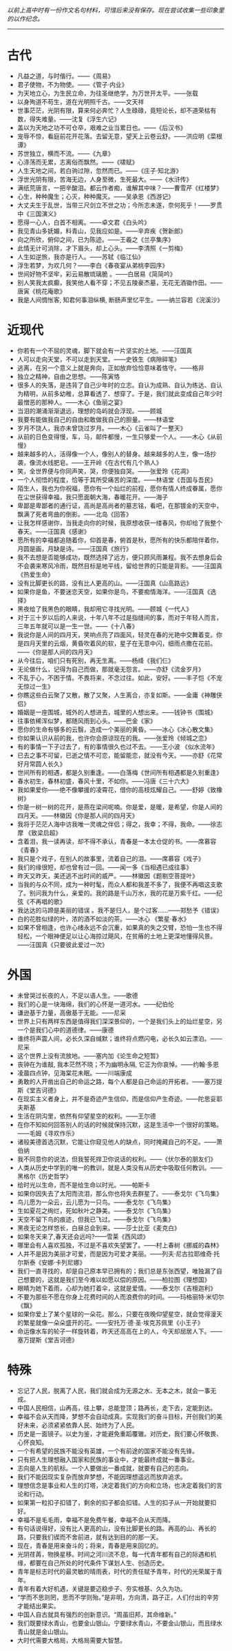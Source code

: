 *以前上高中时有一份作文名句材料，可惜后来没有保存。现在尝试收集一些印象里的以作纪念。*
****
# 古代
* 凡益之道，与时偕行。——《周易》
* 君子使物，不为物使。——《管子·内业》
* 为天地立心，为生民立命，为往圣继绝学，为万世开太平。——张载
* 以身殉道不苟生，道在光明照千古。——文天祥
* 世事茫茫，光阴有限，算来何必奔忙？人生碌碌，竟短论长，却不道荣枯有数，得失难量。——沈复《浮生六记》
* 盖以为天地之功不可仓卒，艰难之业当累日也。——《后汉书》
* 宠辱不惊，看庭前花开花落。去留无意，望天上云卷云舒。——洪应明《菜根谭》
* 苏世独立，横而不流。——《九章》
* 心涤荡而无累，志离俗而飘然。——《啸赋》
* 人生天地之间，若白驹过隙，忽然而已。——《庄子·知北游》
* 浮世光阴有限，苦海无边，人身至微，生死最大。——《水浒传》
* 满纸荒唐言，一把辛酸泪。都云作者痴，谁解其中味？——曹雪芹《红楼梦》
* 心生，种种魔生；心灭，种种魔灭。——吴承恩《西游记》
* 大丈夫生于乱世，当带三尺剑立不世之功；今所志未遂，奈何死乎！——罗贯中《三国演义》
* 愿得一心人，白首不相离。——卓文君《白头吟》
* 我见青山多妩媚，料青山，见我应如是。——辛弃疾《贺新郎》
* 向之所欣，俯仰之间，已为陈迹。——王羲之《兰亭集序》
* 此情无计可消除，才下眉头，却上心头。——李清照《一剪梅》
* 人生如逆旅，我亦是行人。——苏轼《临江仙》
* 浮生若梦，为欢几何？——李白《春夜宴从弟桃李园序》
* 世间好物不坚牢，彩云易散琉璃脆 。——白居易《简简吟》
* 别人笑我太疯癫，我笑他人看不穿；不见五陵豪杰墓，无花无酒锄作田。——唐寅《桃花庵歌》
* 我是人间惆怅客, 知君何事泪纵横, 断肠声里忆平生。——纳兰容若《浣溪沙》
# 近现代
* 你若有一个不屈的灵魂，脚下就会有一片坚实的土地。——汪国真
* 人可以走向天堂，不可以走到天堂。——史铁生《病隙碎笔》
* 逃离，在另一个意义上就是奔向，正如放弃恰恰意味着恪守。——格非
* 独立之精神，自由之思想。——陈寅恪
* 很多人的失落，是违背了自己少年时的立志。自认为成熟、自认为练达、自认为精明，从前多幼稚，总算看透了、想穿了。于是，我们就此变成自己年少时最憎恶的那种人。——木心《鱼丽之宴》
* 当泪的潮涌渐渐退远，理想的岛屿就会浮现。——顾城
* 我要有能做我自己的自由和敢做我自己的胆量。——林语堂
* 岁月不饶人，我亦未曾饶过岁月。——木心《云雀叫了一整天》
* 从前的日色变得慢，车，马，邮件都慢，一生只够爱一个人。——木心《从前慢》
* 越来越多的人，活得像一个人，像别人的替身。越来越多的人生，像一场抄袭，像流水线肥皂。——王开岭《在古代有几个熟人》
* 笑，全世界便与你同声笑，哭，你便独自哭。——张爱玲《花凋》
* 一个人彻悟的程度，恰等于其所受痛苦的深度。——林语堂《吾国与吾民》
* 陌生人，我也为你祝福，愿你有一个灿烂的前程，愿你有情人终成眷属，愿你在尘世获得幸福，我只愿面朝大海，春暖花开。——海子
* 卑鄙是卑鄙者的通行证，高尚是高尚者的墓志铭，看吧，在那镀金的天空中，飘满了死者弯曲的倒影。——北岛《回答》
* 让我怎样感谢你，当我走向你的时候，我原想收获一缕春风，你却给了我整个春天。——汪国真《感谢》
* 愿所有的幸福都追随着你，仰首是春，俯首是秋，愿所有的快乐都陪伴着你，月圆是画，月缺是诗。——汪国真《旅行》
* 我不去想是否能够成功，既然选择了远方，便只顾风雨兼程。我不去想身后会不会袭来寒风冷雨，既然目标是地平线，留给世界的只能是背影。——汪国真《热爱生命》
* 没有比脚更长的路，没有比人更高的山。——汪国真《山高路远》
* 如果你是鱼，不要迷恋天空，如果你是鸟，不要痴情海洋。——汪国真《选择》
* 黑夜给了我黑色的眼睛，我却用它寻找光明。——顾城《一代人》
* 对于三十岁以后的人来说，十年八年不过是指缝间的事，而对于年轻人而言，三年五年就可以是一生一世。——《十八春》
* 我说你是人间的四月天，笑响点亮了四面风，轻灵在春的光艳中交舞着变。你是四月天里的云烟，黄昏吹着风的软，星子在无意中闪，细雨点撒在花前。——《你是那人间的四月天》
* 从今往后，咱们只有死别，再无生离。——杨绛《我们仨》
* 无论做什么，记得为自己而做，那就毫无怨言。——亦舒《流金岁月》
* 不乱于心，不困于情。不畏将来，不念过往。如此，安好。——丰子恺《不宠无惊过一生》
* 你瞧这些白云聚了又散，散了又聚，人生离合，亦复如斯。——金庸《神雕侠侣》
* 婚姻是一座围城，城外的人想进去，城里的人想出来。——钱钟书《围城》
* 往事依稀浑似梦，都随风雨到心头。——巴金《家》
* 愿你的生命有够多的云翳，造成一个美丽的黄昏。——冰心《冰心散文集》
* 你如果认识从前的我，也许你会原谅现在的我。——张爱玲《倾城之恋》
* 有的事情一下子过去了，有的事情很久也过不去。——王小波 《似水流年》
* 已去之事不可留，已逝之情不可恋，能留能恋，就没有今天。——亦舒《花常好月常圆人长久》
* 世间所有的相遇，都是久别重逢。——白落梅《世间所有相遇都是久别重逢》
* 春水初生，春林初盛，春风十里，不如你。——冯唐《三十六大》
* 我如果爱你——绝不像攀援的凌霄花，借你的高枝炫耀自己。——舒婷《致橡树》
* 你是一树一树的花开，是燕在梁间呢喃。你是爱，是暖，是希望，你是人间的四月天。——林徽因《你是那人间的四月天》
* 我将于茫茫人海中访我唯一灵魂之伴侣；得之，我幸；不得，我命。——徐志摩 《致梁启超》
* 含着泪，我一读再读，却不得不承认，青春是一本太仓促的书。——席慕容《青春》
* 我只是个戏子，在别人的故事里，流着自己的泪。——席慕容《戏子》
* 我们的缘很短，却也曾有过一回。——闻一多《当相遇已成往事》
* 昨天又昨天，美还逃不出时间的威严。——林徽因《题剔空菩提叶》
* 当我的与众不同，成为一种时髦，而众人都和我差不多了，我便不再唱这支歌了。别问我为什么，亲爱的。我的路是千山万水，我的花是万紫千红。——纪弦《不再唱的歌》
* 我达达的马蹄是美丽的错误 。我不是归人，是个过客……——郑愁予《错误》
* 白的花胜似绿的叶，浓的酒不如淡的茶。——冰心 《繁星·春水》
* 如果不曾相逢，也许心绪永远不会沉重，如果真的失之交臂，恐怕一生也不得轻松，一个眼神便足以让心海掠过飓风，在贫瘠的土地上更深地懂得风景。——汪国真《只要彼此爱过一次》
# 外国
* 未曾哭过长夜的人，不足以语人生。——歌德
* 我们的心是一块海绵，我们的心怀是一道河水。——纪伯伦
* 谦逊基于力量，高傲基于无能。——尼采
* 世界上只有两样东西是值得我们深深景仰的，一个是我们头上的灿烂星空，另一个是我们心中的道德律。——康德
* 谁终将声震人间，必长久深自缄默；谁终将点燃闪电，必长久如云漂泊。——尼采
* 这个世界上没有流放地。——塞内加《论生命之短暂》
* 丧钟在为谁敲, 我本茫然不晓；不为幽明永隔, 它正为你哀悼。——约翰·多恩
* 凌晨四点钟，见海棠花未眠。——川端康成
* 勇敢的人开凿出自己的命运之路，每个人都是自己命运的开拓者。——塞万提斯《堂吉诃德》
* 在现实主义者身上，并不是奇迹产生信仰，而是信仰产生奇迹。——陀思妥耶夫斯基
* 生活在阴沟里，依然有仰望星空的权利。——王尔德
* 在你不知如何回答别人的话的时候就保持沉默，这是生活中一个很好的策略。——毛姆《寻欢作乐》
* 诸般美德首选沉默，它能让你窥见他人的缺点，同时掩藏自己的不足。——萧伯纳
* 我不同意你的说法，但我誓死捍卫你说话的权利。——《伏尔泰的朋友们》
* 人类从历史中学到的唯一的教训，就是人类没有从历史中吸取任何教训。——黑格尔《历史哲学》
* 给时光以生命，而不是给生命以时光。——帕斯卡
* 如果你因失去了太阳而流泪，那么你也将失去群星了。——泰戈尔《飞鸟集》
* 鸟儿愿为一朵云，云儿愿为一只鸟。——泰戈尔《飞鸟集》
* 生如夏花之绚烂，死如秋叶之静美。——泰戈尔《飞鸟集》
* 天空不留下鸟的痕迹，但我已飞过。——泰戈尔《飞鸟集》
* 黑夜无论怎样悠长，白昼总会到来。——莎士比亚《麦克白》
* 如果冬天来了,春天还会远吗?——雪莱《西风颂》
* 哪里会有人喜欢孤独，不过是不喜欢失望罢了。——村上春树《挪威的森林》
* 人并不是因为美丽才可爱，而是因为可爱才美丽。——列夫·尼古拉耶维奇·托尔斯泰《安娜·卡列尼娜》
* 我们一直寻找的，却是自己原本早已拥有的；我们总是东张西望，唯独漏了自己想要的，这就是我们至今难以如愿以偿的原因。——柏拉图《理想国》
* 眼睛为她下着雨，心却为她打着伞，这就是爱情。——泰戈尔《吉檀迦利》
* 不要为那些不愿在你身上花费时间的人而浪费你的时间。——玛格丽特·米切尔《飘》
* 如果你爱上了某个星球的一朵花。那么，只要在夜晚仰望星空，就会觉得漫天的繁星就像一朵朵盛开的花。——安托万·德·圣·埃克苏佩里《小王子》
* 命运像水车的轮子一样旋转着，昨天还高高在上的人，今天却屈居人下。——塞万提斯《堂吉诃德》
# 特殊
* 忘记了人民，脱离了人民，我们就会成为无源之水、无本之木，就会一事无成。
* 中国人民相信，山再高，往上攀，总能登顶；路再长，走下去，定能到达。
* 幸福不会从天而降，梦想不会自动成真。实现我们的奋斗目标，开创我们的美好未来，必须紧紧依靠人民、始终为了人民。
* 历史是一面镜子。以史为鉴，才能避免重蹈覆辙。对历史，我们要心怀敬畏、心怀良知。
* 一个有希望的民族不能没有英雄，一个有前途的国家不能没有先锋。
* 只有把人生理想融入国家和民族的事业中，才能最终成就一番事业。
* 志向是人生的航标。一个人要做出一番成就，就要有自己的志向。
* 我们不能因现实复杂而放弃梦想，不能因理想遥远而放弃追求。
* 理想信念是事业和人生的灯塔，决定着我们的方向和立场，也决定着我们的言论和行动。
* 如果第一粒扣子扣错了，剩余的扣子都会扣错。人生的扣子从一开始就要扣好。
* 幸福不是毛毛雨，幸福不是免费午餐，幸福不会从天而降。
* 有句话说得好，没有比人更高的山，没有比脚更长的路。再高的山、再长的路，只要我们锲而不舍前进，就有达到目的的那一天。
* 现在，青春是用来奋斗的；将来，青春是用来回忆的。
* 光阴荏苒，物换星移。时间之河川流不息，每一代青年都有自己的际遇和机缘，都要在自己所处的时代条件下谋划人生、创造历史。
* 青年是标志时代的最灵敏的晴雨表，时代的责任赋予青年，时代的光荣属于青年。
* 青年有着大好机遇，关键是要迈稳步子、夯实根基、久久为功。
* “学而不思则罔，思而不学则殆。”是非明，方向清，路子正，人们付出的辛劳才能结出果实。
* 中国人自古就具有强烈的创新意识。“周虽旧邦，其命维新。”
* 我们既要绿水青山，也要金山银山。宁要绿水青山，不要金山银山，而且绿水青山就是金山银山。
* 大时代需要大格局，大格局需要大智慧。